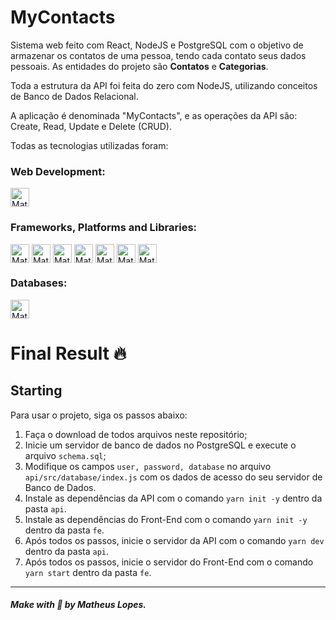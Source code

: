 # MyContacts

Sistema web feito com React, NodeJS e PostgreSQL com o objetivo de armazenar os contatos de uma pessoa, tendo cada contato seus dados pessoais. As entidades do projeto são **Contatos** e **Categorias**.

Toda a estrutura da API foi feita do zero com NodeJS, utilizando conceitos de Banco de Dados Relacional.

A aplicação é denominada "MyContacts", e as operações da API são: Create, Read, Update e Delete (CRUD).

Todas as tecnologias utilizadas foram:
<div style="display: inline_block">
    <h3>Web Development:</h3>
    <img align="center" alt="Mat-Js" height="30" src="https://img.shields.io/badge/javascript-%23323330.svg?style=for-the-badge&logo=javascript&logoColor=%23F7DF1E">
    <h3>Frameworks, Platforms and Libraries:</h3>
    <img align="center" alt="Mat-RJS" height="30" src="https://img.shields.io/badge/react-%2320232a.svg?style=for-the-badge&logo=react&logoColor=%2361DAFB">
    <img align="center" alt="Mat-Node" height="30" src="https://img.shields.io/badge/node.js-6DA55F?style=for-the-badge&logo=node.js&logoColor=white">
    <img align="center" alt="Mat-Sty" height="30" src="https://img.shields.io/badge/styled--components-DB7093?style=for-the-badge&logo=styled-components&logoColor=white">
    <img align="center" alt="Mat-Exp" height="30" src="https://img.shields.io/badge/express.js-%23404d59.svg?style=for-the-badge&logo=express&logoColor=%2361DAFB">
    <img align="center" alt="Mat-Npm" height="30" src="https://img.shields.io/badge/NPM-%23000000.svg?style=for-the-badge&logo=npm&logoColor=white">
    <img align="center" alt="Mat-Yarn" height="30" src="https://img.shields.io/badge/yarn-%232C8EBB.svg?style=for-the-badge&logo=yarn&logoColor=white">
    <img align="center" alt="Mat-Ins" height="30" src="https://img.shields.io/badge/Insomnia-black?style=for-the-badge&logo=insomnia&logoColor=5849BE">
    <h3>Databases:</h3>
    <img align="center" alt="Mat-PGSQL" height="30" src="https://img.shields.io/badge/postgres-%23316192.svg?style=for-the-badge&logo=postgresql&logoColor=white"> 
</div>

# Final Result 🔥 



## Starting 

Para usar o projeto, siga os passos abaixo:
1. Faça o download de todos arquivos neste repositório;
2. Inicie um servidor de banco de dados no PostgreSQL e execute o arquivo `schema.sql`;
3. Modifique os campos `user, password, database` no arquivo `api/src/database/index.js` com os dados de acesso do seu servidor de Banco de Dados.
4. Instale as dependências da API com o comando `yarn init -y` dentro da pasta `api`.
5. Instale as dependências do Front-End com o comando `yarn init -y` dentro da pasta `fe`.
5. Após todos os passos, inicie o servidor da API com o comando `yarn dev` dentro da pasta `api`.
6. Após todos os passos, inicie o servidor do Front-End com o comando `yarn start` dentro da pasta `fe`.

--- 

##### Make with 🧠 by Matheus Lopes.